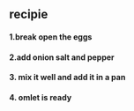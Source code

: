 ## recipie

#### 1.break open the eggs 

#### 2.add onion salt and pepper

#### 3. mix it well and add it in a pan

#### 4. omlet is ready

